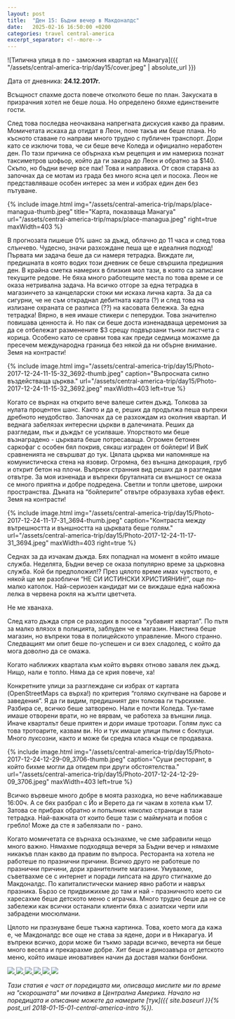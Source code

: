 ```yaml
---
layout: post
title:  "Ден 15: Бъдни вечер в Макдоналдс"
date:   2025-02-16 16:50:00 +0200
categories: travel central-america
excerpt_separator: <!--more-->
---
```


![Типична улица в по - заможния квартал на Манагуа]({{ "/assets/central-america-trip/day15/cover.jpeg" | absolute_url }})

Дата от дневника: **24.12.2017г.**

Всъщност спахме доста повече отколкото беше по план. Закуската в призрачния хотел не беше лоша. Но определено бяхме единствените гости.

След това последва неочаквана напрегната дискусия какво да правим. Момичетата искаха да отидат в Леон, поне такъв им беше плана. Но късното ставане го направи много трудно с публичен транспорт. Дори като се изключи това, че си беше вече Коледа и официално неработен ден. По тази причина се обърнаха към рецепция и им намериха познат таксиметров шофьор, който да ги закара до Леон и обратно за $140. Скъпо, но бъдни вечер все пак! Това и направиха. От своя старана аз започнах да се мотам из града без много ясна цел и посока. Леон не представляваше особен интерес за мен и избрах един ден без пътуване.

<!--more-->

{% include image.html
            img="/assets/central-america-trip/maps/place-managua-thumb.jpeg"
            title="Карта, показваща Манагуа"
            url="/assets/central-america-trip/maps/place-managua.jpeg"
            right=true
            maxWidth=403 %}

В прогнозата пишеше 0% шанс за дъжд, облачно до 11 часа и след това слънчево. Чудесно, значи разхождане пеша ще е идеалния подход! Първата ми задача беше да си намеря тетрадка. Виждате ли, предишната в която водих този дневник се беше свършила предишния ден. В крайна сметка намерих в близкия мол тази, в която са записани текущите редове. Не бяха много работещите места по това време и се оказа нетривална задача. На всичко отгоре за една тетрадка в магазинчето за канцеларски стоки ми искаха лична карта. За да са сигурни, че не съм откраднал дебитната карта (?) и след това на излизане охраната се разписа (??) на касовата бележка. За една тетрадка! Вярно, в нея имаше стикери с пеперудки. Това значително повишава ценноста ѝ. Но пак си беше доста изненадваща церемония за да се отбележат разменените $3 срещу подвързани тънки листчета с корица. Особено като се сравни това как преди седмица можахме да пресечем международна граница без някой да ни обърне внимание. Земя на контрасти!

{% include image.html
    img="/assets/central-america-trip/day15/Photo-2017-12-24-11-15-32_3692-thumb.jpeg"
    caption="Въпросната силно въздействаща църква."
    url="/assets/central-america-trip/day15/Photo-2017-12-24-11-15-32_3692.jpeg"
    maxWidth=403
    left=true %}

Когато се върнах на открито вече валеше ситен дъжд. Толкова за нулата процентен шанс. Както и да е, реших да продължа пеша въпреки дребното неудобство. Започнах да се разхождам из околния квартал. И веднага забелязах интересни църкви в далечината. Реших да разгледам, пък и дъждът се усилваше. Упорството ми беше възнаградено - църквата беше потресаваща. Огромен бетонен саркофаг с особен бял покрив, сякаш изграден от бойлери! И ВиК сравненията не свършват до тук. Цялата църква ми напомняше на комунистическа стена на язовир. Огромна, без външна декорация, груб и открит бетон на плочи. Въпреки странния вид реших да я разгледам отвътре. За моя изненада и въпреки бруталната си външност се оказа се много приятна и добре подредена. Светли и топли цветове, широки пространства. Дъната на “бойлерите” отвътре образуваха хубав ефект. Земя на контрасти!

{% include image.html
    img="/assets/central-america-trip/day15/Photo-2017-12-24-11-17-31_3694-thumb.jpeg"
    caption="Контраста между вътрешността и външността на църквата беше голям."
    url="/assets/central-america-trip/day15/Photo-2017-12-24-11-17-31_3694.jpeg"
    maxWidth=403
    right=true %}

Седнах за да изчакам дъжда. Бях попаднал на момент в който имаше служба. Неделята, Бъдни вечер се оказа популярно време за църковна служба. Кой би предположил!? През цялото време имах чувството, е някой ще ме разобличи “НЕ СИ ИСТИНСКИ ХРИСТИЯНИН!”, още по-малко католок. Най-сериозен кандидат ми се виждаше една набожна лелка в червена рокля на жълти цветчета.

Не ме хванаха.

След като дъжда спря се разходих в посока “хубавият квартал”. По пътя за малко влязох в полицията, заблуден че е магазин. Наистина беше магазин, но въпреки това в полицейското управление. Много странно. Следващият ми опит беше по-успешен и си взех сладолед, с който да мога доволно да се омажа.

Когато наближих квартала към който вървях отново заваля лек дъжд. Нищо, нали е топло. Няма да се крия повече, ха!

Конкретните улици за разглеждане си избрах от картата (OpenStreetMaps са върха!) по критерия “голямо скупчване на барове и заведения”. Я да ги видим, предишният ден толкова ги търсихме. Разбира се, всичко беше затворено. Нали е почти Коледа. Тук-таме имаше отворени врати, но не вярвам, че работеха за външни лица. Иначе кварталът беше приятен и дори имаше тротоари. Голям лукс са това тротоарите, казвам ви. Но и тук имаше улици пълни с боклуци. Много луксозни, както и може би средна класа къщи се продаваха.

{% include image.html
    img="/assets/central-america-trip/day15/Photo-2017-12-24-12-29-09_3706-thumb.jpeg"
    caption="Суши ресторант, в който бихме могли да отидем при други обстоятелства."
    url="/assets/central-america-trip/day15/Photo-2017-12-24-12-29-09_3706.jpeg"
    maxWidth=403
    left=true %}

Всичко вървеше много добре в моята разходка, но вече наближаваше 16:00ч. А се бях разбрал с Йо и Верето да ги чакам в хотела към 17. Затова се прибрах обратно и попълних няколко страници в тази тетрадка. Най-важната от които беше тази с маймуната и побоя с гребло! Може да сте я забелязали по - рано.

Когато момичетата се върнаха осъзнахме, че сме забравили нещо много важно. Нямахме подходяща вечеря за Бъдни вечер и нямахме никакъв план какво да правим по въпроса. Ресторанта на хотела не работеше по празнични причини. Всичко друго не работеше по празнични причини, дори хранителните магазини. Умувахме, съветвахме се с интернет и поради липсата на друго стигнахме до Макдоналдс. По капиталистически маниер явно работи и навръх празника. Бързо се придвижихме до там и най - празничното което си харесахме беше детското меню с играчка. Много трудно беше да не се забележи как всички останали клиенти бяха с азиатски черти или забрадени мюсюлмани.

Цялото ни празнуване беше тъжна картинка. Това, което мога да кажа е, че Макдоналдс все още не става за ядене, дори и в Никарагуа. И въпреки всичко, дори може би тъкмо заради всичко, вечерта ни беше много весела и прекарахме добре. Хит беше и динозавъра от детското меню, който имаше иновативен начин да доставя малки бонбони.

<div class="gallery-tiles">
	<a href="/assets/central-america-trip/day15/Photo-2017-12-24-12-19-17_3702.jpeg"
		title="Лукс, лукс! Тротоар, при това отделен от пътя.">
		<img src="/assets/central-america-trip/day15/Photo-2017-12-24-12-19-17_3702-thumb.jpeg">
	</a>
	<a href="/assets/central-america-trip/day15/Photo-2017-12-24-12-21-44_3703.jpeg"
		title="Типична странична улица в квартала. Типично безлюдна.">
		<img src="/assets/central-america-trip/day15/Photo-2017-12-24-12-21-44_3703-thumb.jpeg">
	</a>
	<a href="/assets/central-america-trip/day15/Photo-2017-12-24-12-23-14_3704.jpeg"
		title="По - голяма улица в квартала.">
		<img src="/assets/central-america-trip/day15/Photo-2017-12-24-12-23-14_3704-thumb.jpeg">
	</a>
	<a href="/assets/central-america-trip/day15/Photo-2017-12-24-12-37-30_3709.jpeg"
		title="Тук разбрах по - добре историята за Пениуайз. Може би не е добре да се строят канафки в които може да изчезне дете?">
		<img src="/assets/central-america-trip/day15/Photo-2017-12-24-12-37-30_3709-thumb.jpeg">
	</a>
	<a href="/assets/central-america-trip/day15/Photo-2017-12-24-12-38-10_3710.jpeg"
		title="">
		<img src="/assets/central-america-trip/day15/Photo-2017-12-24-12-38-10_3710-thumb.jpeg">
	</a>
	<a href="/assets/central-america-trip/day15/Photo-2017-12-24-19-02-06_3715.jpeg"
		title="С достатъчно изобретателност може да се каже, че всяка кутия и опаковка са отделн 'ястие'.">
		<img src="/assets/central-america-trip/day15/Photo-2017-12-24-19-02-06_3715-thumb.jpeg">
	</a>
</div>

_Тази статия е част от поредицата ми, описваща мислите ми по време на "скорошната" ми почивка в Централна Америка. Начало на поредицата и описание можете да намерите [тук]({{ site.baseurl }}{% post_url 2018-01-15-01-central-america-intro %})._

